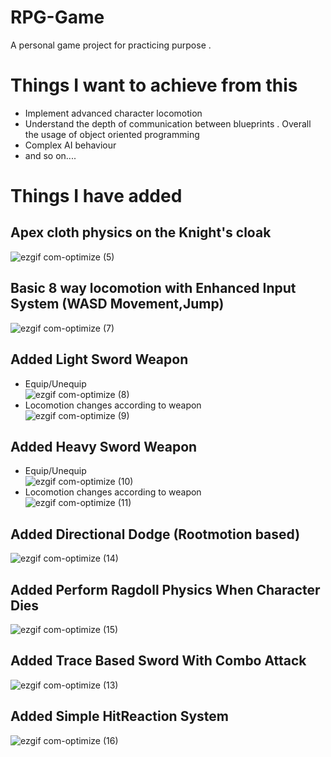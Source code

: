 # RPG-Game
A personal game project for practicing purpose .
# Things I want to achieve from this
*  Implement advanced character locomotion
*  Understand the depth of communication between blueprints . Overall the usage of object oriented programming
*  Complex AI behaviour
*  and so on....
# Things I have added
## Apex cloth physics on the Knight's cloak

![ezgif com-optimize (5)](https://github.com/ZenithRahman/RPG-Game/assets/66364348/3116f41d-0a03-43c2-aaa0-cbc3104af9e2)
## Basic 8 way locomotion with Enhanced Input System (WASD Movement,Jump)
  ![ezgif com-optimize (7)](https://github.com/ZenithRahman/RPG-Game/assets/66364348/525a8314-ac1a-4c44-b771-34d7626a7d44)
  
## Added Light Sword Weapon
  * Equip/Unequip\
![ezgif com-optimize (8)](https://github.com/ZenithRahman/RPG-Game/assets/66364348/480c44ff-de5a-48ab-9e38-9bd37558b689)
  * Locomotion changes according to weapon\
![ezgif com-optimize (9)](https://github.com/ZenithRahman/RPG-Game/assets/66364348/4ebd7e7a-054d-4b54-a63f-29f2d18d8300)

## Added Heavy Sword Weapon
  * Equip/Unequip\
![ezgif com-optimize (10)](https://github.com/ZenithRahman/RPG-Game/assets/66364348/9d3cfce4-a30b-4c9a-9293-6da187d82a80)
  * Locomotion changes according to weapon\
![ezgif com-optimize (11)](https://github.com/ZenithRahman/RPG-Game/assets/66364348/1c27ebca-b2cb-41cf-9cd6-6c468504c749)

## Added Directional Dodge (Rootmotion based)
![ezgif com-optimize (14)](https://github.com/ZenithRahman/RPG-Game/assets/66364348/fe960208-e3b7-458c-b24c-3da2fc02ddc0)

## Added Perform Ragdoll Physics When Character Dies
![ezgif com-optimize (15)](https://github.com/ZenithRahman/RPG-Game/assets/66364348/34ff072e-2bb2-4a37-9625-fdbb31c8890b)

## Added Trace Based Sword With Combo Attack
![ezgif com-optimize (13)](https://github.com/ZenithRahman/RPG-Game/assets/66364348/0a4daac3-0f31-4925-8022-1cb19f1f7def)

## Added Simple HitReaction System
![ezgif com-optimize (16)](https://github.com/ZenithRahman/RPG-Game/assets/66364348/5a4dd2c7-b9c9-4e00-a02d-3f6f6824f028)

